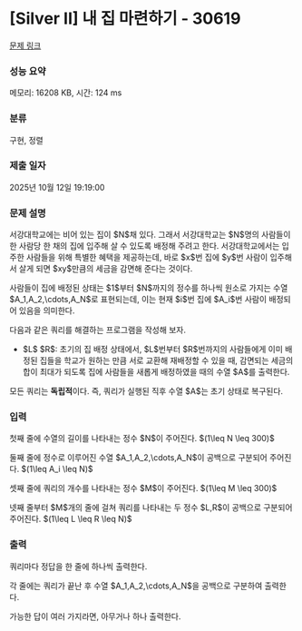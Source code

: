 # [Silver II] 내 집 마련하기 - 30619 

[문제 링크](https://www.acmicpc.net/problem/30619) 

### 성능 요약

메모리: 16208 KB, 시간: 124 ms

### 분류

구현, 정렬

### 제출 일자

2025년 10월 12일 19:19:00

### 문제 설명

<p>서강대학교에는 비어 있는 집이 $N$채 있다. 그래서 서강대학교는 $N$명의 사람들이 한 사람당 한 채의 집에 입주해 살 수 있도록 배정해 주려고 한다. 서강대학교에서는 입주한 사람들을 위해 특별한 혜택을 제공하는데, 바로 $x$번 집에 $y$번 사람이 입주해서 살게 되면 $xy$만큼의 세금을 감면해 준다는 것이다.</p>

<p>사람들이 집에 배정된 상태는 $1$부터 $N$까지의 정수를 하나씩 원소로 가지는 수열 $A_1,A_2,\cdots,A_N$로 표현되는데, 이는 현재 $i$번 집에 $A_i$번 사람이 배정되어 있음을 의미한다. </p>

<p>다음과 같은 쿼리를 해결하는 프로그램을 작성해 보자.</p>

<ul>
	<li>$L$ $R$: 초기의 집 배정 상태에서, $L$번부터 $R$번까지의 사람들에게 이미 배정된 집들을 학교가 원하는 만큼 서로 교환해 재배정할 수 있을 때, 감면되는 세금의 합이 최대가 되도록 집에 사람들을 새롭게 배정하였을 때의 수열 $A$를 출력한다.</li>
</ul>

<p>모든 쿼리는 <strong>독립적</strong>이다. 즉, 쿼리가 실행된 직후 수열 $A$는 초기 상태로 복구된다.</p>

### 입력 

 <p>첫째 줄에 수열의 길이를 나타내는 정수 $N$이 주어진다. $(1\leq N \leq 300)$</p>

<p>둘째 줄에 정수로 이루어진 수열 $A_1,A_2,\cdots,A_N$이 공백으로 구분되어 주어진다. $(1\leq A_i \leq N)$</p>

<p>셋째 줄에 쿼리의 개수를 나타내는 정수 $M$이 주어진다. $(1\leq M \leq 300)$</p>

<p>넷째 줄부터 $M$개의 줄에 걸쳐 쿼리를 나타내는 두 정수 $L,R$이 공백으로 구분되어 주어진다. $(1\leq L \leq R \leq N)$</p>

### 출력 

 <p>쿼리마다 정답을 한 줄에 하나씩 출력한다. </p>

<p>각 줄에는 쿼리가 끝난 후 수열 $A_1,A_2,\cdots,A_N$을 공백으로 구분하여 출력한다.</p>

<p>가능한 답이 여러 가지라면, 아무거나 하나 출력한다.</p>


